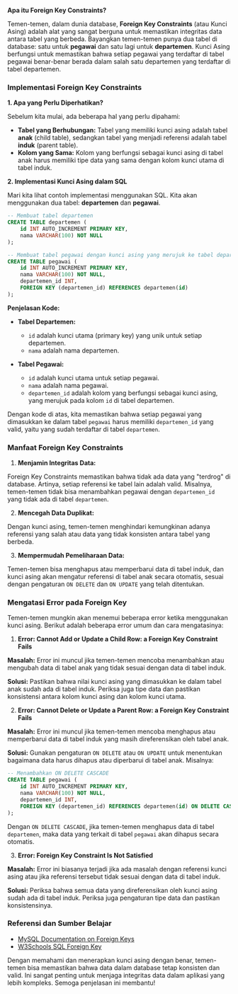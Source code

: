 **Apa itu Foreign Key Constraints?**

Temen-temen, dalam dunia database, **Foreign Key Constraints** (atau Kunci Asing) adalah alat yang sangat berguna untuk memastikan integritas data antara tabel yang berbeda. Bayangkan temen-temen punya dua tabel di database: satu untuk **pegawai** dan satu lagi untuk **departemen**. Kunci Asing berfungsi untuk memastikan bahwa setiap pegawai yang terdaftar di tabel pegawai benar-benar berada dalam salah satu departemen yang terdaftar di tabel departemen.

### **Implementasi Foreign Key Constraints**

**1. Apa yang Perlu Diperhatikan?**

Sebelum kita mulai, ada beberapa hal yang perlu dipahami:
- **Tabel yang Berhubungan:** Tabel yang memiliki kunci asing adalah tabel **anak** (child table), sedangkan tabel yang menjadi referensi adalah tabel **induk** (parent table).
- **Kolom yang Sama:** Kolom yang berfungsi sebagai kunci asing di tabel anak harus memiliki tipe data yang sama dengan kolom kunci utama di tabel induk.

**2. Implementasi Kunci Asing dalam SQL**

Mari kita lihat contoh implementasi menggunakan SQL. Kita akan menggunakan dua tabel: **departemen** dan **pegawai**.

```sql
-- Membuat tabel departemen
CREATE TABLE departemen (
    id INT AUTO_INCREMENT PRIMARY KEY,
    nama VARCHAR(100) NOT NULL
);

-- Membuat tabel pegawai dengan kunci asing yang merujuk ke tabel departemen
CREATE TABLE pegawai (
    id INT AUTO_INCREMENT PRIMARY KEY,
    nama VARCHAR(100) NOT NULL,
    departemen_id INT,
    FOREIGN KEY (departemen_id) REFERENCES departemen(id)
);
```

**Penjelasan Kode:**

- **Tabel Departemen:** 
  - `id` adalah kunci utama (primary key) yang unik untuk setiap departemen.
  - `nama` adalah nama departemen.

- **Tabel Pegawai:** 
  - `id` adalah kunci utama untuk setiap pegawai.
  - `nama` adalah nama pegawai.
  - `departemen_id` adalah kolom yang berfungsi sebagai kunci asing, yang merujuk pada kolom `id` di tabel departemen.

Dengan kode di atas, kita memastikan bahwa setiap pegawai yang dimasukkan ke dalam tabel `pegawai` harus memiliki `departemen_id` yang valid, yaitu yang sudah terdaftar di tabel `departemen`.

### **Manfaat Foreign Key Constraints**

1. **Menjamin Integritas Data:**

Foreign Key Constraints memastikan bahwa tidak ada data yang "terdrog" di database. Artinya, setiap referensi ke tabel lain adalah valid. Misalnya, temen-temen tidak bisa menambahkan pegawai dengan `departemen_id` yang tidak ada di tabel `departemen`.

2. **Mencegah Data Duplikat:**

Dengan kunci asing, temen-temen menghindari kemungkinan adanya referensi yang salah atau data yang tidak konsisten antara tabel yang berbeda.

3. **Mempermudah Pemeliharaan Data:**

Temen-temen bisa menghapus atau memperbarui data di tabel induk, dan kunci asing akan mengatur referensi di tabel anak secara otomatis, sesuai dengan pengaturan `ON DELETE` dan `ON UPDATE` yang telah ditentukan.

### **Mengatasi Error pada Foreign Key**

Temen-temen mungkin akan menemui beberapa error ketika menggunakan kunci asing. Berikut adalah beberapa error umum dan cara mengatasinya:

1. **Error: Cannot Add or Update a Child Row: a Foreign Key Constraint Fails**

**Masalah:** Error ini muncul jika temen-temen mencoba menambahkan atau mengubah data di tabel anak yang tidak sesuai dengan data di tabel induk.

**Solusi:** Pastikan bahwa nilai kunci asing yang dimasukkan ke dalam tabel anak sudah ada di tabel induk. Periksa juga tipe data dan pastikan konsistensi antara kolom kunci asing dan kolom kunci utama.

2. **Error: Cannot Delete or Update a Parent Row: a Foreign Key Constraint Fails**

**Masalah:** Error ini muncul jika temen-temen mencoba menghapus atau memperbarui data di tabel induk yang masih direferensikan oleh tabel anak.

**Solusi:** Gunakan pengaturan `ON DELETE` atau `ON UPDATE` untuk menentukan bagaimana data harus dihapus atau diperbarui di tabel anak. Misalnya:

```sql
-- Menambahkan ON DELETE CASCADE
CREATE TABLE pegawai (
    id INT AUTO_INCREMENT PRIMARY KEY,
    nama VARCHAR(100) NOT NULL,
    departemen_id INT,
    FOREIGN KEY (departemen_id) REFERENCES departemen(id) ON DELETE CASCADE
);
```

Dengan `ON DELETE CASCADE`, jika temen-temen menghapus data di tabel `departemen`, maka data yang terkait di tabel `pegawai` akan dihapus secara otomatis.

3. **Error: Foreign Key Constraint Is Not Satisfied**

**Masalah:** Error ini biasanya terjadi jika ada masalah dengan referensi kunci asing atau jika referensi tersebut tidak sesuai dengan data di tabel induk.

**Solusi:** Periksa bahwa semua data yang direferensikan oleh kunci asing sudah ada di tabel induk. Periksa juga pengaturan tipe data dan pastikan konsistensinya.

### **Referensi dan Sumber Belajar**

- [MySQL Documentation on Foreign Keys](https://dev.mysql.com/doc/refman/8.0/en/create-table-foreign-keys.html)
- [W3Schools SQL Foreign Key](https://www.w3schools.com/sql/sql_foreignkey.asp)

Dengan memahami dan menerapkan kunci asing dengan benar, temen-temen bisa memastikan bahwa data dalam database tetap konsisten dan valid. Ini sangat penting untuk menjaga integritas data dalam aplikasi yang lebih kompleks. Semoga penjelasan ini membantu!
